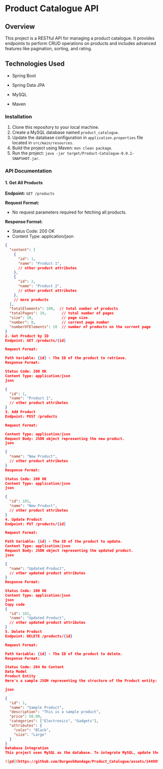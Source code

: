 # Product Catalogue API

## Overview

This project is a RESTful API for managing a product catalogue. It provides endpoints to perform CRUD operations on products and includes advanced features like pagination, sorting, and rating.

## Technologies Used

- Spring Boot
- Spring Data JPA
- MySQL

- Maven

### Installation

1. Clone this repository to your local machine.
2. Create a MySQL database named `product_catalogue`.
3. Update the database configuration in `application.properties` file located in `src/main/resources`.
4. Build the project using Maven: `mvn clean package`.
5. Run the project: `java -jar target/Product-Catalogue-0.0.1-SNAPSHOT.jar`.

### API Documentation
#### 1. Get All Products

**Endpoint:** `GET /products`

**Request Format:** 
- No request parameters required for fetching all products.

**Response Format:** 
- Status Code: 200 OK
- Content Type: application/json

```json
{
  "content": [
    {
      "id": 1,
      "name": "Product 1",
      // other product attributes
    },
    {
      "id": 2,
      "name": "Product 2",
      // other product attributes
    },
    // more products
  ],
  "totalElements": 100,  // total number of products
  "totalPages": 10,       // total number of pages
  "size": 10,             // page size
  "number": 0,            // current page number
  "numberOfElements": 10  // number of products on the current page
}
2. Get Product by ID
Endpoint: GET /products/{id}

Request Format:

Path Variable: {id} - The ID of the product to retrieve.
Response Format:

Status Code: 200 OK
Content Type: application/json
json

{
  "id": 1,
  "name": "Product 1",
  // other product attributes
}
3. Add Product
Endpoint: POST /products

Request Format:

Content Type: application/json
Request Body: JSON object representing the new product.
json

{
  "name": "New Product",
  // other product attributes
}
Response Format:

Status Code: 200 OK
Content Type: application/json
json

{
  "id": 101,
  "name": "New Product",
  // other product attributes
}
4. Update Product
Endpoint: PUT /products/{id}

Request Format:

Path Variable: {id} - The ID of the product to update.
Content Type: application/json
Request Body: JSON object representing the updated product.
json

{
  "name": "Updated Product",
  // other updated product attributes
}
Response Format:

Status Code: 200 OK
Content Type: application/json
json
Copy code
{
  "id": 101,
  "name": "Updated Product",
  // other updated product attributes
}
5. Delete Product
Endpoint: DELETE /products/{id}

Request Format:

Path Variable: {id} - The ID of the product to delete.
Response Format:

Status Code: 204 No Content
Data Model
Product Entity
Here's a sample JSON representing the structure of the Product entity:

json

{
  "id": 1,
  "name": "Sample Product",
  "description": "This is a sample product",
  "price": 50.00,
  "categories": ["Electronics", "Gadgets"],
  "attributes": {
    "color": "Black",
    "size": "Large"
  }
}
Database Integration
This project uses MySQL as the database. To integrate MySQL, update the database configuration in the application.properties file with your MySQL credentials.

![pd](https://github.com/DurgeshDandage/Product_Catalogue/assets/144985947/dbda38ac-3f1c-419b-8f22-ac6cef102276)
